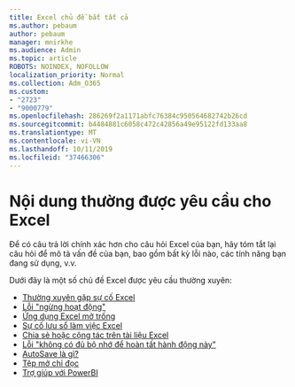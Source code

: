 ```yaml
---
title: Excel chủ đề bắt tất cả
ms.author: pebaum
author: pebaum
manager: mnirkhe
ms.audience: Admin
ms.topic: article
ROBOTS: NOINDEX, NOFOLLOW
localization_priority: Normal
ms.collection: Adm_O365
ms.custom:
- "2723"
- "9000779"
ms.openlocfilehash: 286269f2a1171abfc76384c950564682742b26cd
ms.sourcegitcommit: b4484881c6058c472c42856a49e95122fd133aa8
ms.translationtype: MT
ms.contentlocale: vi-VN
ms.lasthandoff: 10/11/2019
ms.locfileid: "37466306"
---
```

# <a name="commonly-requested-content-for-excel"></a>Nội dung thường được yêu cầu cho Excel

Để có câu trả lời chính xác hơn cho câu hỏi Excel của bạn, hãy tóm tắt lại câu hỏi để mô tả vấn đề của bạn, bao gồm bất kỳ lỗi nào, các tính năng bạn đang sử dụng, v.v. 

Dưới đây là một số chủ đề Excel được yêu cầu thường xuyên:

- [Thường xuyên gặp sự cố Excel](https://support.office.com/article/Excel-not-responding-hangs-freezes-or-stops-working-37E7D3C9-9E84-40BF-A805-4CA6853A1FF4)
- [Lỗi "ngừng hoạt động"](https://support.office.com/client/52bd7985-4e99-4a35-84c8-2d9b8301a2fa)
- [Ứng dụng Excel mở trống](https://docs.microsoft.com/office/troubleshoot/excel/excel-opens-blank)
- [Sự cố lưu sổ làm việc Excel](https://docs.microsoft.com/office/troubleshoot/excel/issue-when-save-excel-workbooks)
- [Chia sẻ hoặc cộng tác trên tài liệu Excel](https://support.office.com/article/7152aa8b-b791-414c-a3bb-3024e46fb104)
- [Lỗi "không có đủ bộ nhớ để hoàn tất hành động này"](https://docs.microsoft.com/office/troubleshoot/excel/available-resources-errors)
- [AutoSave là gì?](https://support.office.com/article/6d6bd723-ebfd-4e40-b5f6-ae6e8088f7a5)
- [Tệp mở chỉ đọc](https://support.office.com/article/why-did-my-file-open-read-only-3ab4b792-da50-4b38-8628-14c64e1f1d15)
- [Trợ giúp với PowerBI](https://powerbi.microsoft.com/en-us/support/)